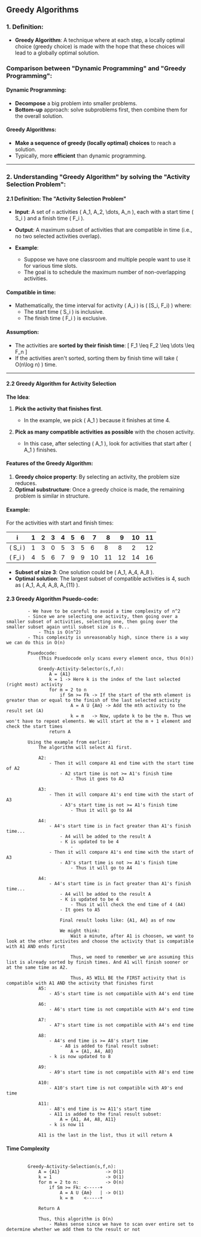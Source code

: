 ## Greedy Algorithms

### 1. Definition:
- **Greedy Algorithm**: A technique where at each step, a locally optimal choice (greedy choice) is made with the hope that these choices will lead to a globally optimal solution.
  
### Comparison between "Dynamic Programming" and "Greedy Programming":

#### Dynamic Programming:
- **Decompose** a big problem into smaller problems.
- **Bottom-up** approach: solve subproblems first, then combine them for the overall solution.

#### Greedy Algorithms:
- **Make a sequence of greedy (locally optimal) choices** to reach a solution.
- Typically, more **efficient** than dynamic programming.

---

### 2. Understanding "Greedy Algorithm" by solving the "Activity Selection Problem":

#### 2.1 Definition: The "Activity Selection Problem"
- **Input**: A set of `n` activities \( A_1, A_2, \dots, A_n \), each with a start time \( S_i \) and a finish time \( F_i \).
- **Output**: A maximum subset of activities that are compatible in time (i.e., no two selected activities overlap).

- **Example**: 
  - Suppose we have one classroom and multiple people want to use it for various time slots.
  - The goal is to schedule the maximum number of non-overlapping activities.

#### Compatible in time:
- Mathematically, the time interval for activity \( A_i \) is \( [S_i, F_i) \) where:
  - The start time \( S_i \) is inclusive.
  - The finish time \( F_i \) is exclusive.

#### Assumption:
- The activities are **sorted by their finish time**: 
  \[
  F_1 \leq F_2 \leq \dots \leq F_n
  \]
- If the activities aren't sorted, sorting them by finish time will take \( O(n\log n) \) time.

---

#### 2.2 Greedy Algorithm for Activity Selection

**The Idea**:
1. **Pick the activity that finishes first**.
   - In the example, we pick \( A_1 \) because it finishes at time 4.
   
2. **Pick as many compatible activities as possible** with the chosen activity.
   - In this case, after selecting \( A_1 \), look for activities that start after \( A_1 \) finishes.

#### Features of the Greedy Algorithm:
1. **Greedy choice property**: By selecting an activity, the problem size reduces.
2. **Optimal substructure**: Once a greedy choice is made, the remaining problem is similar in structure.

#### Example:
For the activities with start and finish times:

| i | 1 | 2 | 3 | 4 | 5 | 6 | 7 | 8 | 9 | 10 | 11 |
|---|---|---|---|---|---|---|---|---|---|----|----|
| \( S_i \) | 1 | 3 | 0 | 5 | 3 | 5 | 6 | 8 | 8 | 2 | 12 |
| \( F_i \) | 4 | 5 | 6 | 7 | 9 | 9 | 10 | 11 | 12 | 14 | 16 |

- **Subset of size 3**: One solution could be \( A_1, A_4, A_8 \).
- **Optimal solution**: The largest subset of compatible activities is 4, such as \( A_1, A_4, A_8, A_{11} \).

#### 2.3 Greedy Algorithm Psuedo-code:
```plaintext
        - We have to be careful to avoid a time complexity of n^2 
        - Since we are selecting one activity, then going over a smaller subset of activities, selecting one, then going over the smaller subset again until subset size is 0...
            - This is O(n^2)
        - This complexity is unreasonably high, since there is a way we can do this in O(n)

        Psuedocode:
            (This Psuedocode only scans every element once, thus O(n))

            Greedy-Activity-Selector(s,f,n):
                A = {A1}
                k = 1 -> Here k is the index of the last selected (right most) activity 
                for m = 2 to n 
                    if Sm >= Fk -> If the start of the mth element is greater than or equal to the finish of the last selected activity 
                        A = A U {Am} -> Add the mth activity to the result set (A)
                        k = m   -> Now, update k to be the m. Thus we won't have to repeat elements. We will start at the m + 1 element and check the start times 
                return A 

        Using the example from earlier:
            The algorithm will select A1 first. 

            A2: 
                - Then it will compare A1 end time with the start time of A2
                    - A2 start time is not >= A1's finish time
                        - Thus it goes to A3 

            A3: 
                - Then it will compare A1's end time with the start of A3 
                    - A3's start time is not >= A1's finish time
                        - Thus it will go to A4 

            A4:
                - A4's start time is in fact greater than A1's finish time...
                    - A4 will be added to the result A 
                    - K is updated to be 4 
                        - 
                - Then it will compare A1's end time with the start of A3 
                    - A3's start time is not >= A1's finish time
                        - Thus it will go to A4 

            A4:
                - A4's start time is in fact greater than A1's finish time...
                    - A4 will be added to the result A 
                    - K is updated to be 4 
                        - Thus it will check the end time of 4 (A4)
                    - It goes to A5 

                    Final result looks like: {A1, A4} as of now

                    We might think:
                        Wait a minute, after A1 is choosen, we want to look at the other activites and choose the activity that is compatible with A1 AND ends first

                        Thus, we need to remember we are assuming this list is already sorted by finish times. And A1 will finish sooner or at the same time as A2.

                        Thus, A5 WILL BE the FIRST activity that is compatible with A1 AND the activity that finishes first 
            A5:
                - A5's start time is not compatible with A4's end time 
            
            A6:
                - A6's start time is not compatible with A4's end time 

            A7: 
                - A7's start time is not compatible with A4's end time 

            A8:
                - A4's end time is >= A8's start time
                    - A8 is added to final result subset:
                        A = {A1, A4, A8}
                - k is now updated to 8
                
            A9:
                - A9's start time is not compatible with A8's end time 
            
            A10:
                - A10's start time is not compatible with A9's end time 
        
            A11:
                - A8's end time is >= A11's start time 
                - A11 is added to the final result subset:
                    A = {A1, A4, A8, A11}
                - k is now 11 

            A11 is the last in the list, thus it will return A 
```

#### Time Complexity 
```plaintext

        Greedy-Activity-Selection(s,f,n):
            A = {A1}                 -> O(1)
            k = 1                    -> O(1)
            for m = 2 to n:          -> O(n)
                if Sm >= Fk: <-----+
                    A = A U {Am}   | -> O(1)
                    k = m    <-----+
            
            Return A 

            Thus, this algorithm is O(n)
                - Makes sense since we have to scan over entire set to determine whether we add them to the result or not
```